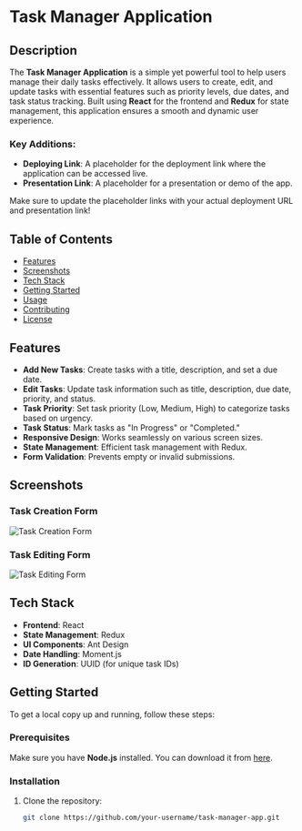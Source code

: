# Task Manager Application

## Description

The **Task Manager Application** is a simple yet powerful tool to help users manage their daily tasks effectively. It allows users to create, edit, and update tasks with essential features such as priority levels, due dates, and task status tracking. Built using **React** for the frontend and **Redux** for state management, this application ensures a smooth and dynamic user experience.


### Key Additions:

- **Deploying Link**: A placeholder for the deployment link where the application can be accessed live.
- **Presentation Link**: A placeholder for a presentation or demo of the app.

Make sure to update the placeholder links with your actual deployment URL and presentation link!


## Table of Contents

- [Features](#features)
- [Screenshots](#screenshots)
- [Tech Stack](#tech-stack)
- [Getting Started](#getting-started)
- [Usage](#usage)
- [Contributing](#contributing)
- [License](#license)

## Features

- **Add New Tasks**: Create tasks with a title, description, and set a due date.
- **Edit Tasks**: Update task information such as title, description, due date, priority, and status.
- **Task Priority**: Set task priority (Low, Medium, High) to categorize tasks based on urgency.
- **Task Status**: Mark tasks as "In Progress" or "Completed."
- **Responsive Design**: Works seamlessly on various screen sizes.
- **State Management**: Efficient task management with Redux.
- **Form Validation**: Prevents empty or invalid submissions.

## Screenshots

### Task Creation Form
![Task Creation Form](./screenshots/task-creation.png)

### Task Editing Form
![Task Editing Form](./screenshots/task-editing.png)

## Tech Stack

- **Frontend**: React
- **State Management**: Redux
- **UI Components**: Ant Design
- **Date Handling**: Moment.js
- **ID Generation**: UUID (for unique task IDs)

## Getting Started

To get a local copy up and running, follow these steps:

### Prerequisites

Make sure you have **Node.js** installed. You can download it from [here](https://nodejs.org/).

### Installation

1. Clone the repository:

   ```bash
   git clone https://github.com/your-username/task-manager-app.git
